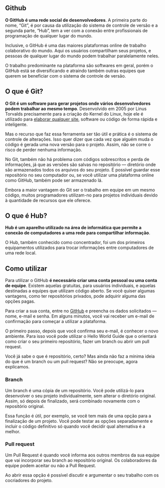 ## Github

**O GitHub é uma rede social de desenvolvedores**. A primeira parte do nome, “Git”, é por causa da utilização do sistema de controle de versão e a segunda parte, “Hub”, tem a ver com a conexão entre profissionais de programação de qualquer lugar do mundo.

Inclusive, o GitHub é uma das maiores plataformas online de trabalho colaborativo do mundo. Aqui os usuários compartilham seus projetos, e pessoas de qualquer lugar do mundo podem trabalhar paralelamente neles.

O trabalho predominante na plataforma são softwares em geral, porém o GitHub está se diversificando e atraindo também outras equipes que querem se beneficiar com o sistema de controle de versão.

## O que é Git?

**O Git é um software para gerar projetos onde vários desenvolvedores podem trabalhar ao mesmo tempo**. Desenvolvido em 2005 por Linus Torvalds precisamente para a criação do Kernel do Linux, hoje ele é utilizado para [elaborar qualquer site](https://rockcontent.com/br/blog/criar-site-wordpress/), software ou código de forma rápida e inteligente.

Mas o recurso que faz essa ferramenta ser tão útil e prática é o sistema de controle de alterações. Isso quer dizer que cada vez que alguém muda o código é gerada uma nova versão para o projeto. Assim, não se corre o risco de perder nenhuma informação.

No Git, também não há problema com códigos sobrescritos e perda de informações, já que as versões são salvas no repositório — diretório onde são armazenados todos os arquivos do seu projeto. É possível guardar esse repositório no seu computador ou, se você utilizar uma plataforma online como GitHub, também pode ser armazenado lá.

Embora a maior vantagem do Git ser o trabalho em equipe em um mesmo código, muitos programadores utilizam-no para projetos individuais devido à quantidade de recursos que ele oferece.

## O que é Hub?

**Hub é um aparelho utilizado na área de informática que permite a conexão de computadores a uma rede para compartilhar informação**.

O Hub, também conhecido como concentrador, foi um dos primeiros equipamentos utilizados para trocar informações entre computadores de uma rede local.

## Como utilizar

Para utilizar o GitHub **é necessário criar uma conta pessoal ou uma conta de equipe**. Existem aquelas gratuitas, para usuários individuais, e aquelas destinadas a equipes que utilizam código aberto. Se você quiser algumas vantagens, como ter repositórios privados, pode adquirir alguma das opções pagas.

Para criar a sua conta, entre no [GitHub](https://github.com/) e preencha os dados solicitados — nome, e-mail e senha. Em alguns minutos, você vai receber um e-mail de confirmação para começar a utilizar a plataforma.

O primeiro passo, depois que você confirma seu e-mail, é conhecer o novo ambiente. Para isso você pode utilizar o Hello World Guide que o orientará como criar o seu primeiro repositório, fazer um branch ou abrir um pull request.

Você já sabe o que é repositório, certo? Mas ainda não faz a mínima ideia do que é um branch ou um pull request? Não se preocupe, agora explicamos.

### Branch

Um branch é uma cópia de um repositório. Você pode utilizá-lo para desenvolver o seu projeto individualmente, sem alterar o diretório original. Assim, só depois de finalizado, será combinado novamente com o repositório original.

Essa função é útil, por exemplo, se você tem mais de uma opção para a finalização de um projeto. Você pode testar as opções separadamente e incluir o código definitivo só quando você decidir qual alternativa é a melhor.

### Pull request

Um Pull Request é quando você informa aos outros membros da sua equipe que vai incorporar seu branch ao repositório original. Os colaboradores da equipe podem aceitar ou não a Pull Request.

Ao abrir essa opção é possível discutir e argumentar o seu trabalho com os cocriadores do projeto.
